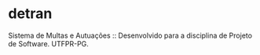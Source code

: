 # detran
Sistema de Multas e Autuações :: Desenvolvido para a disciplina de Projeto de Software. UTFPR-PG. 
